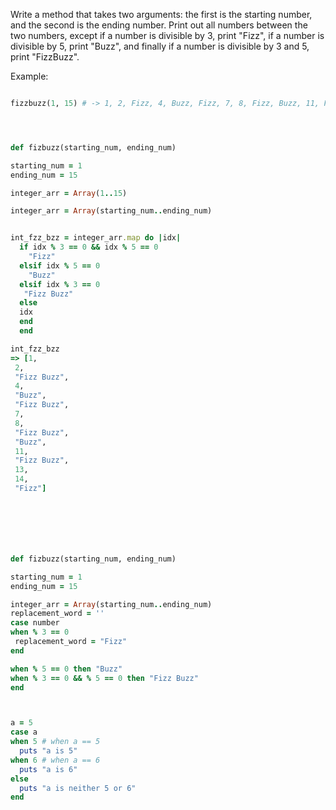 Write a method that takes two arguments: the first is the starting number, and the second is the ending number. Print out all numbers between the two numbers, except if a number is divisible by 3, print "Fizz", if a number is divisible by 5, print "Buzz", and finally if a number is divisible by 3 and 5, print "FizzBuzz".

Example:
```ruby

fizzbuzz(1, 15) # -> 1, 2, Fizz, 4, Buzz, Fizz, 7, 8, Fizz, Buzz, 11, Fizz, 13, 14, FizzBuzz




def fizbuzz(starting_num, ending_num)

starting_num = 1
ending_num = 15

integer_arr = Array(1..15)

integer_arr = Array(starting_num..ending_num)


int_fzz_bzz = integer_arr.map do |idx|
  if idx % 3 == 0 && idx % 5 == 0
    "Fizz"
  elsif idx % 5 == 0 
    "Buzz"
  elsif idx % 3 == 0 
   "Fizz Buzz"
  else
  idx
  end
  end    

int_fzz_bzz
=> [1,
 2,
 "Fizz Buzz",
 4,
 "Buzz",
 "Fizz Buzz",
 7,
 8,
 "Fizz Buzz",
 "Buzz",
 11,
 "Fizz Buzz",
 13,
 14,
 "Fizz"]







def fizbuzz(starting_num, ending_num)

starting_num = 1
ending_num = 15

integer_arr = Array(starting_num..ending_num)
replacement_word = ''
case number
when % 3 == 0 
 replacement_word = "Fizz"
end

when % 5 == 0 then "Buzz"
when % 3 == 0 && % 5 == 0 then "Fizz Buzz"
end



a = 5
case a
when 5 # when a == 5
  puts "a is 5"
when 6 # when a == 6
  puts "a is 6"
else
  puts "a is neither 5 or 6"
end






























